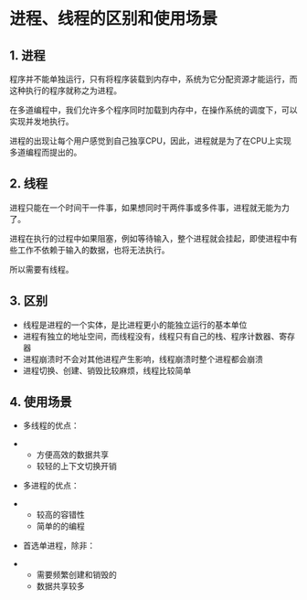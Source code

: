 # 进程、线程的区别和使用场景

## 1. 进程

程序并不能单独运行，只有将程序装载到内存中，系统为它分配资源才能运行，而这种执行的程序就称之为进程。 

在多道编程中，我们允许多个程序同时加载到内存中，在操作系统的调度下，可以实现并发地执行。 

进程的出现让每个用户感觉到自己独享CPU，因此，进程就是为了在CPU上实现多道编程而提出的。 

## 2. 线程

进程只能在一个时间干一件事，如果想同时干两件事或多件事，进程就无能为力了。

进程在执行的过程中如果阻塞，例如等待输入，整个进程就会挂起，即使进程中有些工作不依赖于输入的数据，也将无法执行。

所以需要有线程。

## 3. 区别

- 线程是进程的一个实体，是比进程更小的能独立运行的基本单位
- 进程有独立的地址空间，而线程没有，线程只有自己的栈、程序计数器、寄存器
- 进程崩溃时不会对其他进程产生影响，线程崩溃时整个进程都会崩溃
- 进程切换、创建、销毁比较麻烦，线程比较简单

## 4. 使用场景

- 多线程的优点：

- - 方便高效的数据共享
  - 较轻的上下文切换开销

- 多进程的优点：

- - 较高的容错性
  - 简单的的编程

- 首选单进程，除非：

- - 需要频繁创建和销毁的
  - 数据共享较多